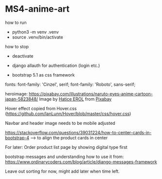 # MS4-anime-art

how to run
- python3 -m venv .venv  
- source .venv/bin/activate

how to stop
- deactivate


- django allauth for authentication (login etc.)
- bootstrap 5.1 as css framework

fonts: font-family: 'Cinzel', serif;
font-family: 'Roboto', sans-serif;

heroimage:
https://pixabay.com/illustrations/naruto-eyes-anime-cartoon-japan-5823848/
Image by <a href="https://pixabay.com/users/haticeerol-14967706/?utm_source=link-attribution&amp;utm_medium=referral&amp;utm_campaign=image&amp;utm_content=5823848">Hatice EROL</a> from <a href="https://pixabay.com/?utm_source=link-attribution&amp;utm_medium=referral&amp;utm_campaign=image&amp;utm_content=5823848">Pixabay</a>

Hover effect copied from Hover.css (https://github.com/IanLunn/Hover/blob/master/css/hover.css)

Navbar and header image needs to be mobile adjusted


https://stackoverflow.com/questions/39031224/how-to-center-cards-in-bootstrap-4
--> to align the product cards in center


For later: Order product list page by showing digital type first

bootstrap messages and understanding how to use it from: https://www.ordinarycoders.com/blog/article/django-messages-framework

Leave out sorting for now, might add later when time left.